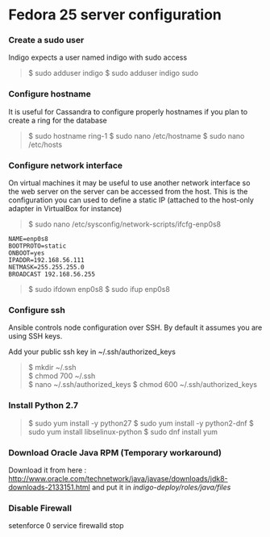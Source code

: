 # Fedora 25 server configuration


### Create a sudo user

Indigo expects a user named indigo with sudo access

> $ sudo adduser indigo
> $ sudo adduser indigo sudo


### Configure hostname

It is useful for Cassandra to configure properly hostnames if you plan to 
create a ring for the database

> $ sudo hostname ring-1
> $ sudo nano /etc/hostname
> $ sudo nano /etc/hosts


### Configure network interface

On virtual machines it may be useful to use another network interface so the
web server on the server can be accessed from the host. This is the 
configuration you can used to define a static IP (attached to the host-only
adapter in VirtualBox for instance)


> $ sudo nano /etc/sysconfig/network-scripts/ifcfg-enp0s8


```
NAME=enp0s8
BOOTPROTO=static
ONBOOT=yes
IPADDR=192.168.56.111
NETMASK=255.255.255.0
BROADCAST 192.168.56.255
```

> $ sudo ifdown enp0s8
> $ sudo ifup enp0s8


### Configure ssh

Ansible controls node configuration over SSH. By default it assumes you are 
using SSH keys.

Add your public ssh key in ~/.ssh/authorized_keys

> $ mkdir ~/.ssh  
> $ chmod 700 ~/.ssh  
> $ nano ~/.ssh/authorized_keys
> $ chmod 600 ~/.ssh/authorized_keys


### Install Python 2.7


> $ sudo yum install -y python27
> $ sudo yum install -y python2-dnf
> $ sudo yum install libselinux-python
> $ sudo dnf install yum


### Download Oracle Java RPM (Temporary workaround)

Download it from here : http://www.oracle.com/technetwork/java/javase/downloads/jdk8-downloads-2133151.html
and put it in _indigo-deploy/roles/java/files_


### Disable Firewall 

setenforce 0
service firewalld stop

